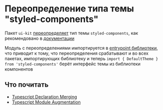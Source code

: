 # Переопределение типа темы "styled-components"

Пакет `ui-kit` [переопределяет](./ui-kit/src/theme.ts) тип темы `styled-components`, как рекомендовано в [документации](https://styled-components.com/docs/api#create-a-declarations-file)

Модуль с переопределениями импортируется в [entrypoint библиотеки](./ui-kit/src/index.ts), что приводит к тому, что переопределения срабатывают и во всех пакетах, импортирующих библиотеку и теперь `import { DefaultTheme } from 'styled-components'` берёт интерфейс темы из библиотеки компонентов

## Что почитать

- [Typescript Declaration Merging](https://www.typescriptlang.org/docs/handbook/declaration-merging.html)
- [Typescript Module Augmentation](https://www.typescriptlang.org/docs/handbook/declaration-merging.html#module-augmentation)
